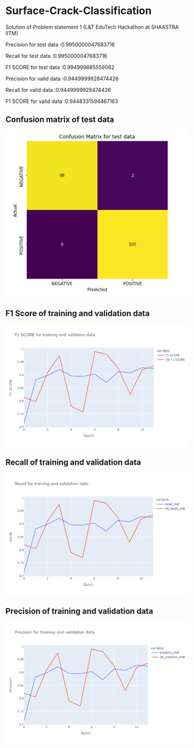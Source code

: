 # Surface-Crack-Classification

Solution of Problem statement 1 (L&T EduTech Hackathon at SHAASTRA IITM)

Precision for test data :0.9950000047683716

Recall for test data :0.9950000047683716

F1 SCORE for test data :0.994999885559082

Precision for valid data :0.9449999928474426

Recall for valid data :0.9449999928474426

F1 SCORE for valid data :0.9448331594467163


## Confusion matrix of test data
![cmat](https://github.com/sudharshan2001/Surface-Crack-Classification/blob/main/results/cmat.PNG)

## F1 Score of training and validation data
![F1](https://github.com/sudharshan2001/Surface-Crack-Classification/blob/main/results/F1.png)

## Recall of training and validation data
![Recall ](https://github.com/sudharshan2001/Surface-Crack-Classification/blob/main/results/recall.png)

## Precision of training and validation data
![Precision](https://github.com/sudharshan2001/Surface-Crack-Classification/blob/main/results/prec.png)
